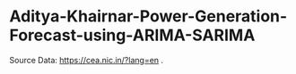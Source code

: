 # Aditya-Khairnar-Power-Generation-Forecast-using-ARIMA-SARIMA
Source Data: https://cea.nic.in/?lang=en .
